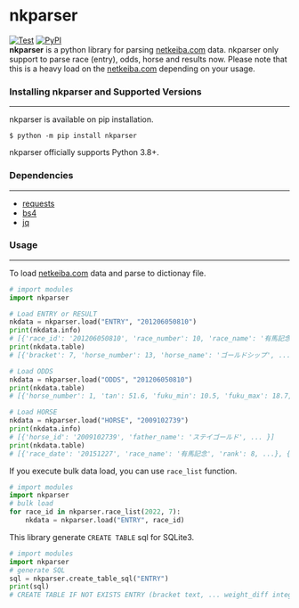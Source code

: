 # nkparser
[![Test](https://github.com/new-village/nkparser/actions/workflows/test.yaml/badge.svg?branch=main)](https://github.com/new-village/nkparser/actions/workflows/unittest.yaml)
[![PyPI](https://badge.fury.io/py/nkparser.svg)](https://badge.fury.io/py/nkparser)  
**nkparser** is a python library for parsing [netkeiba.com](https://www.netkeiba.com/) data. nkparser only support to parse race (entry), odds, horse and results now.
Please note that this is a heavy load on the [netkeiba.com](https://www.netkeiba.com/) depending on your usage.
  

### Installing nkparser and Supported Versions
----------------------
nkparser is available on pip installation.
```
$ python -m pip install nkparser
```
nkparser officially supports Python 3.8+.
  
  
### Dependencies
----------------------
- [requests](https://docs.python-requests.org/en/latest/)
- [bs4](https://www.crummy.com/software/BeautifulSoup/bs4/doc/#)
- [jq](https://github.com/mwilliamson/jq.py)
  
### Usage
----------------------
To load [netkeiba.com](https://www.netkeiba.com/) data and parse to dictionay file.
```py
# import modules
import nkparser

# Load ENTRY or RESULT
nkdata = nkparser.load("ENTRY", "201206050810")
print(nkdata.info)
# [{'race_id': '201206050810', 'race_number': 10, 'race_name': '有馬記念', ... }]
print(nkdata.table)
# [{'bracket': 7, 'horse_number': 13, 'horse_name': 'ゴールドシップ', ...}, {...}, ...]

# Load ODDS
nkdata = nkparser.load("ODDS", "201206050810")
print(nkdata.table)
# [{'horse_number': 1, 'tan': 51.6, 'fuku_min': 10.5, 'fuku_max': 18.7, ...}, {...}, ...]

# Load HORSE
nkdata = nkparser.load("HORSE", "2009102739")
print(nkdata.info)
# [{'horse_id': '2009102739', 'father_name': 'ステイゴールド', ... }]
print(nkdata.table)
# [{'race_date': '20151227', 'race_name': '有馬記念', 'rank': 8, ...}, {...}, ...]

```
  
If you execute bulk data load, you can use `race_list` function.
```py
# import modules
import nkparser
# bulk load
for race_id in nkparser.race_list(2022, 7):
    nkdata = nkparser.load("ENTRY", race_id)
```
  
This library generate `CREATE TABLE` sql for SQLite3.
```py
# import modules
import nkparser
# generate SQL
sql = nkparser.create_table_sql("ENTRY")
print(sql)
# CREATE TABLE IF NOT EXISTS ENTRY (bracket text, ... weight_diff integer);
```

